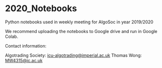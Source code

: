 # 2020_Notebooks
Python notebooks used in weekly meeting for AlgoSoc in year 2019/2020

We recommend uploading the notebooks to Google drive and run in Google Colab.

Contact information:

Algotrading Society: icu-algotrading@imperial.ac.uk
Thomas Wong: MW4315@ic.ac.uk
